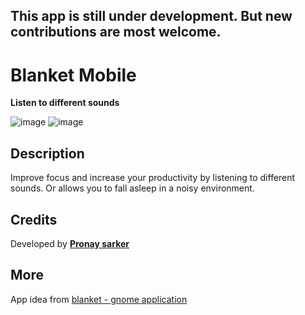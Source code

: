## This app is still under development. But new contributions are most welcome.
# Blanket Mobile
**Listen to different sounds** 

![image](https://github.com/itsPronay/Blanket-mobile/assets/78101731/ef1e81f9-05de-4edf-ad71-bd0e66fddaeb) ![image](https://github.com/itsPronay/Blanket-mobile/assets/78101731/8c473fb5-c051-45f3-94c9-d69162d422ad)

## Description
Improve focus and increase your productivity by listening to different sounds. Or allows you to fall asleep in a noisy environment.

## Credits
Developed by **[Pronay sarker](https://github.com/itsPronay)**

## More
App idea from [blanket - gnome application](https://github.com/rafaelmardojai/blanket)
